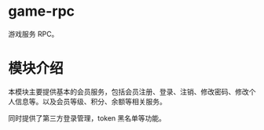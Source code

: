 # game-rpc
游戏服务 RPC。

# 模块介绍

本模块主要提供基本的会员服务，包括会员注册、登录、注销、修改密码、修改个人信息等。以及会员等级、积分、余额等相关服务。

同时提供了第三方登录管理，token 黑名单等功能。